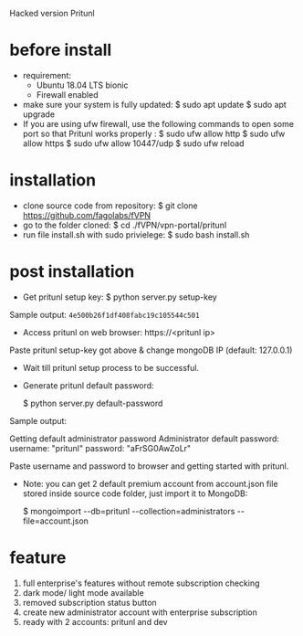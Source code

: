 Hacked version Pritunl
# before install 
 * requirement: 
    + Ubuntu 18.04 LTS bionic
    + Firewall enabled
 * make sure your system is fully updated: 
    $ sudo apt update
    $ sudo apt upgrade
 * If you are using ufw firewall, use the following commands to open some port so that Pritunl works properly :
    $ sudo ufw allow http
    $ sudo ufw allow https
    $ sudo ufw allow 10447/udp
    $ sudo ufw reload

# installation

 * clone source code from repository: 
    $ git clone https://github.com/fagolabs/fVPN
 * go to the folder cloned: 
    $ cd ./fVPN/vpn-portal/pritunl
 * run file install.sh with sudo privielege: 
    $ sudo bash install.sh


# post installation

- Get pritunl setup key:
    $ python server.py setup-key

Sample output: `4e500b26f1df408fabc19c105544c501`

- Access pritunl on web browser: https://\<pritunl ip>

Paste pritunl setup-key got above & change mongoDB IP (default: 127.0.0.1)

- Wait till pritunl setup process to be successful.

- Generate pritunl default password:

    $ python server.py default-password

Sample output:

 Getting default administrator password
Administrator default password:
  username: "pritunl"
  password: "aFrSG0AwZoLr"


Paste username and password to browser and getting started with pritunl.

* Note: you can get 2 default premium account from account.json file stored inside source code folder, just import it to MongoDB: 


    $ mongoimport --db=pritunl --collection=administrators --file=account.json

# feature

1. full enterprise's features without remote subscription checking
2. dark mode/ light mode available
3. removed subscription status button
4. create new administrator account with enterprise subscription
5. ready with 2 accounts: pritunl and dev


